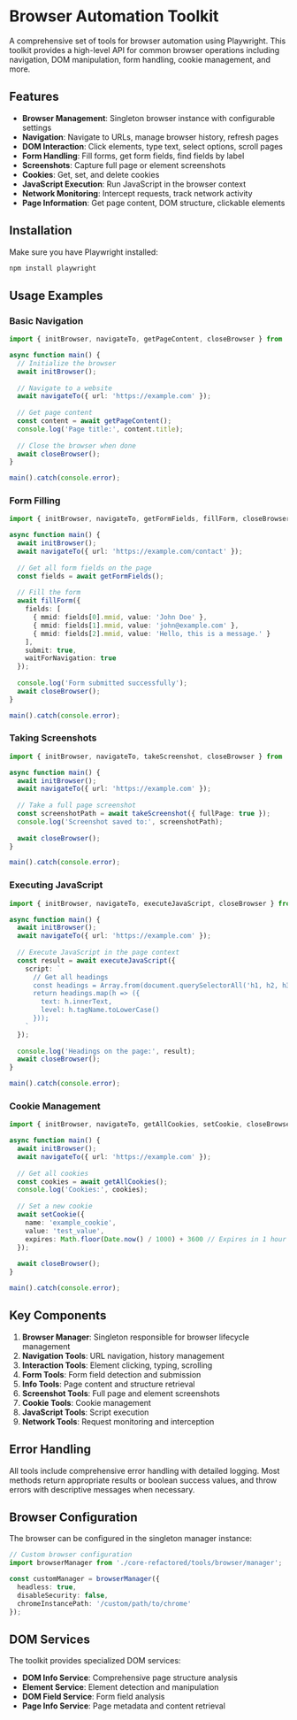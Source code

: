 # Browser Automation Toolkit

A comprehensive set of tools for browser automation using Playwright. This toolkit provides a high-level API for common browser operations including navigation, DOM manipulation, form handling, cookie management, and more.

## Features

- **Browser Management**: Singleton browser instance with configurable settings
- **Navigation**: Navigate to URLs, manage browser history, refresh pages
- **DOM Interaction**: Click elements, type text, select options, scroll pages
- **Form Handling**: Fill forms, get form fields, find fields by label
- **Screenshots**: Capture full page or element screenshots
- **Cookies**: Get, set, and delete cookies
- **JavaScript Execution**: Run JavaScript in the browser context
- **Network Monitoring**: Intercept requests, track network activity
- **Page Information**: Get page content, DOM structure, clickable elements

## Installation

Make sure you have Playwright installed:

```bash
npm install playwright
```

## Usage Examples

### Basic Navigation

```typescript
import { initBrowser, navigateTo, getPageContent, closeBrowser } from './core-refactored/tools/browser';

async function main() {
  // Initialize the browser
  await initBrowser();
  
  // Navigate to a website
  await navigateTo({ url: 'https://example.com' });
  
  // Get page content
  const content = await getPageContent();
  console.log('Page title:', content.title);
  
  // Close the browser when done
  await closeBrowser();
}

main().catch(console.error);
```

### Form Filling

```typescript
import { initBrowser, navigateTo, getFormFields, fillForm, closeBrowser } from './core-refactored/tools/browser';

async function main() {
  await initBrowser();
  await navigateTo({ url: 'https://example.com/contact' });
  
  // Get all form fields on the page
  const fields = await getFormFields();
  
  // Fill the form
  await fillForm({
    fields: [
      { mmid: fields[0].mmid, value: 'John Doe' },
      { mmid: fields[1].mmid, value: 'john@example.com' },
      { mmid: fields[2].mmid, value: 'Hello, this is a message.' }
    ],
    submit: true,
    waitForNavigation: true
  });
  
  console.log('Form submitted successfully');
  await closeBrowser();
}

main().catch(console.error);
```

### Taking Screenshots

```typescript
import { initBrowser, navigateTo, takeScreenshot, closeBrowser } from './core-refactored/tools/browser';

async function main() {
  await initBrowser();
  await navigateTo({ url: 'https://example.com' });
  
  // Take a full page screenshot
  const screenshotPath = await takeScreenshot({ fullPage: true });
  console.log('Screenshot saved to:', screenshotPath);
  
  await closeBrowser();
}

main().catch(console.error);
```

### Executing JavaScript

```typescript
import { initBrowser, navigateTo, executeJavaScript, closeBrowser } from './core-refactored/tools/browser';

async function main() {
  await initBrowser();
  await navigateTo({ url: 'https://example.com' });
  
  // Execute JavaScript in the page context
  const result = await executeJavaScript({
    script: `
      // Get all headings
      const headings = Array.from(document.querySelectorAll('h1, h2, h3'));
      return headings.map(h => ({
        text: h.innerText,
        level: h.tagName.toLowerCase()
      }));
    `
  });
  
  console.log('Headings on the page:', result);
  await closeBrowser();
}

main().catch(console.error);
```

### Cookie Management

```typescript
import { initBrowser, navigateTo, getAllCookies, setCookie, closeBrowser } from './core-refactored/tools/browser';

async function main() {
  await initBrowser();
  await navigateTo({ url: 'https://example.com' });
  
  // Get all cookies
  const cookies = await getAllCookies();
  console.log('Cookies:', cookies);
  
  // Set a new cookie
  await setCookie({
    name: 'example_cookie',
    value: 'test_value',
    expires: Math.floor(Date.now() / 1000) + 3600 // Expires in 1 hour
  });
  
  await closeBrowser();
}

main().catch(console.error);
```

## Key Components

1. **Browser Manager**: Singleton responsible for browser lifecycle management
2. **Navigation Tools**: URL navigation, history management
3. **Interaction Tools**: Element clicking, typing, scrolling
4. **Form Tools**: Form field detection and submission
5. **Info Tools**: Page content and structure retrieval
6. **Screenshot Tools**: Full page and element screenshots
7. **Cookie Tools**: Cookie management
8. **JavaScript Tools**: Script execution
9. **Network Tools**: Request monitoring and interception

## Error Handling

All tools include comprehensive error handling with detailed logging. Most methods return appropriate results or boolean success values, and throw errors with descriptive messages when necessary.

## Browser Configuration

The browser can be configured in the singleton manager instance:

```typescript
// Custom browser configuration
import browserManager from './core-refactored/tools/browser/manager';

const customManager = browserManager({
  headless: true,
  disableSecurity: false,
  chromeInstancePath: '/custom/path/to/chrome'
});
```

## DOM Services

The toolkit provides specialized DOM services:

- **DOM Info Service**: Comprehensive page structure analysis
- **Element Service**: Element detection and manipulation
- **DOM Field Service**: Form field analysis
- **Page Info Service**: Page metadata and content retrieval
